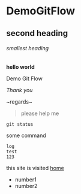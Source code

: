 # DemoGitFlow

## second heading
###### smallest heading

**hello world**

Demo Git Flow

*Thank you*

~regards~

>please help me

`git status`

some command
```
log
test
123
```
this site is visited [home](http://ww.google.com)
- number1
- number2
